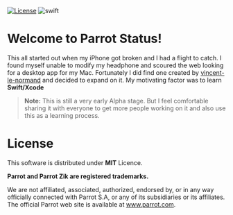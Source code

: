 [![License](https://img.shields.io/badge/licence-MIT-lightgrey.svg)](https://raw.githubusercontent.com/picaso/parrot-zik-status/master/Podfile/LICENSE)
![swift](https://img.shields.io/badge/swift-2.2-orange.svg)

Welcome to Parrot Status!
===================

This all started out when my iPhone got broken and I had a flight to catch. I found myself unable to modify my headphone and scoured the web looking for a desktop app for my Mac. Fortunately I did find one created by [vincent-le-normand](https://github.com/vincent-le-normand/Parrot-Status) and decided to expand on it. My motivating factor was to learn **Swift/Xcode**


> **Note:**
> This is still a very early Alpha stage. But I feel comfortable sharing it with everyone to get more people working on it and also use this as a learning process.

License
=======

This software is distributed under **MIT** Licence.

**Parrot and Parrot Zik are registered trademarks.**

We are not affiliated, associated, authorized, endorsed by, or in any way officially connected with Parrot S.A, or any of its subsidiaries or its affiliates. The official Parrot web site is available at www.parrot.com.
